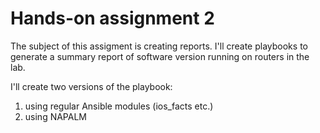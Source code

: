 # Hands-on assignment 2

The subject of this assigment is creating reports. I'll create playbooks to generate a summary report of software version running on routers in the lab.

I'll create two versions of the playbook:
1) using regular Ansible modules (ios_facts etc.)
2) using NAPALM



